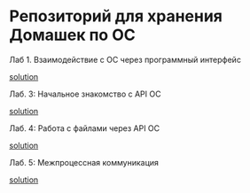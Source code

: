 # Репозиторий для хранения Домашек по ОС
Лаб 1. Взаимодействие с ОС через программный интерфейс

[solution](https://github.com/yokithai17/ochw/tree/main/hw1)

Лаб. 3: Начальное знакомство с API ОС

[solution](https://github.com/yokithai17/ochw/tree/main/hw3)

Лаб. 4: Работа с файлами через API ОС

[solution](https://github.com/yokithai17/ochw/tree/main/hw4)

Лаб. 5: Межпроцессная коммуникация

[solution](https://github.com/yokithai17/ochw/tree/main/hw5)
